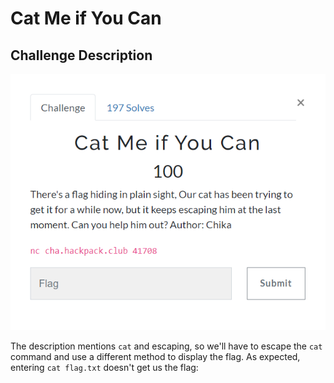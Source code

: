 # Cat Me if You Can

## Challenge Description

![](https://github.com/mt3636/HackPack-CTF-2023/blob/main/Cat%20Me%20if%20You%20Can/images/challengedescription.png)

The description mentions `cat` and escaping, so we'll have to escape the `cat` command and use a different method to display the flag. As expected, entering `cat flag.txt` doesn't get us the flag: 

